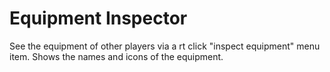# Equipment Inspector
See the equipment of other players via a rt click "inspect equipment" menu item. Shows the names and icons of the equipment.